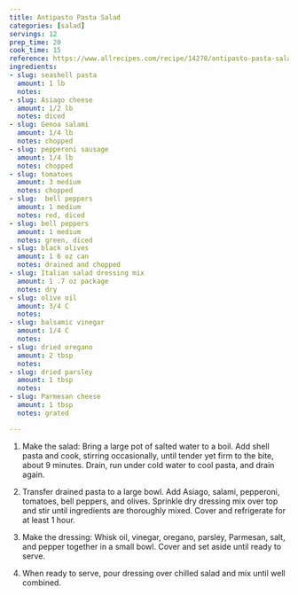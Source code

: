 ```yaml
---
title: Antipasto Pasta Salad
categories: [salad]
servings: 12
prep_time: 20
cook_time: 15
reference: https://www.allrecipes.com/recipe/14278/antipasto-pasta-salad/
ingredients:
- slug: seashell pasta
  amount: 1 lb
  notes:
- slug: Asiago cheese
  amount: 1/2 lb
  notes: diced
- slug: Genoa salami
  amount: 1/4 lb
  notes: chopped
- slug: pepperoni sausage
  amount: 1/4 lb
  notes: chopped
- slug: tomatoes
  amount: 3 medium
  notes: chopped
- slug:  bell peppers
  amount: 1 medium
  notes: red, diced
- slug: bell peppers
  amount: 1 medium
  notes: green, diced
- slug: black olives
  amount: 1 6 oz can
  notes: drained and chopped
- slug: Italian salad dressing mix
  amount: 1 .7 oz package
  notes: dry
- slug: olive oil
  amount: 3/4 C
  notes:
- slug: balsamic vinegar
  amount: 1/4 C
  notes:
- slug: dried oregano
  amount: 2 tbsp
  notes:
- slug: dried parsley
  amount: 1 tbsp
  notes:
- slug: Parmesan cheese
  amount: 1 tbsp
  notes: grated

---
```


1. Make the salad: Bring a large pot of salted water to a boil. Add shell pasta and cook, stirring occasionally, until tender yet firm to the bite, about 9 minutes. Drain, run under cold water to cool pasta, and drain again.

2. Transfer drained pasta to a large bowl. Add Asiago, salami, pepperoni, tomatoes, bell peppers, and olives. Sprinkle dry dressing mix over top and stir until ingredients are thoroughly mixed. Cover and refrigerate for at least 1 hour.

3. Make the dressing: Whisk oil, vinegar, oregano, parsley, Parmesan, salt, and pepper together in a small bowl. Cover and set aside until ready to serve.

4. When ready to serve, pour dressing over chilled salad and mix until well combined.